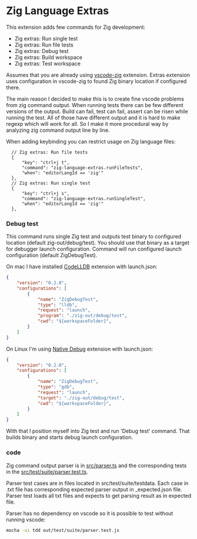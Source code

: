 # Zig Language Extras 

This extension adds few commands for Zig development:
  * Zig extras: Run single test
  * Zig extras: Run file tests
  * Zig extras: Debug test
  * Zig extras: Build workspace
  * Zig extras: Test workspace

Assumes that you are already using
[vscode-zig](https://github.com/ziglang/vscode-zig) extension. Extras extension uses
configuration in vscode-zig to found Zig binary location if configured there.

The main reason I decided to make this is to create fine vscode problems from
zig command output. When running tests there can be few different versions of
the output. Build can fail, test can fail, assert can be risen while running the
test. All of those have different output and it is hard to make regexp which
will work for all. So I make it more procedural way by analyzing zig command
output line by line. 


When adding keybinding you can restrict usage on Zig language files:
  ```jsonc
    // Zig extras: Run file tests
    {
        "key": "ctrl+j t",
        "command": "zig-language-extras.runFileTests",
        "when": "editorLangId == 'zig'"
    },
    // Zig extras: Run single test
    {
        "key": "ctrl+j s",
        "command": "zig-language-extras.runSingleTest",
        "when": "editorLangId == 'zig'"
    },
  ```

### Debug test

This command runs single Zig test and outputs test binary to configured location
(default zig-out/debug/test). You should use that binary as a target for
debugger launch configuration. Command will run configured launch configuration
(default ZigDebugTest).

On mac I have installed [CodeLLDB](https://marketplace.visualstudio.com/items?itemName=vadimcn.vscode-lldb)
extension with launch.json:
```json
{
    "version": "0.2.0",
    "configurations": [
        {
            "name": "ZigDebugTest",
            "type": "lldb",
            "request": "launch",
            "program": "./zig-out/debug/test",
            "cwd": "${workspaceFolder}",
        }
    ]
}
```
On Linux I'm using [Native Debug](https://marketplace.visualstudio.com/items?itemName=webfreak.debug) extension with launch.json:
```json
{
    "version": "0.2.0",
    "configurations": [
        {
            "name": "ZigDebugTest",
            "type": "gdb",
            "request": "launch",
            "target": "./zig-out/debug/test",
            "cwd": "${workspaceFolder}",
        }
    ]
}
```


With that I position myself into Zig test and run 'Debug test' command. That
builds binary and starts debug launch configuration.


### code


Zig command output parser is in [src/parser.ts](src/parser.ts) and the
corresponding tests in the [src/test/suite/parser.test.ts](src/test/suite/parser.test.ts).

Parser test cases are in files located in
src/test/suite/testdata. Each case in .txt file has
corresponding expected parser output in _expected.json file. Parser test loads
all txt files and expects to get parsing result as in expected file.

Parser has no dependency on vscode so it is possible to test without running vscode:
```sh
mocha -ui tdd out/test/suite/parser.test.js
```

<!--
  ### Notes to myself
  [vscode extensions docs](https://code.visualstudio.com/api/get-started/extension-anatomy)   
  [extension samples](https://github.com/microsoft/vscode-extension-samples/tree/main)  
  [publishing extension](https://code.visualstudio.com/api/working-with-extensions/publishing-extension)  
-->